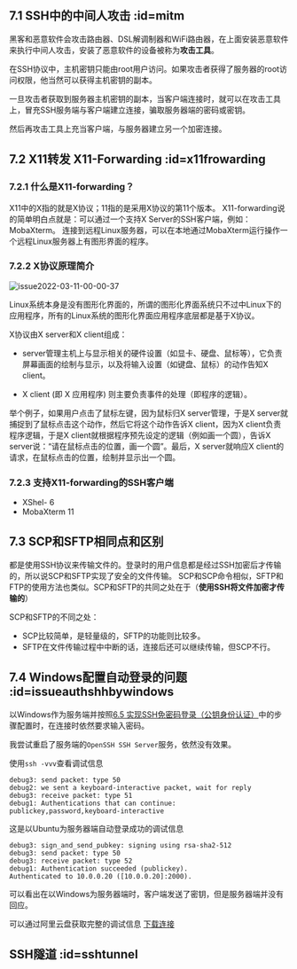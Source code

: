 ## 7.1 SSH中的中间人攻击 :id=mitm

黑客和恶意软件会攻击路由器、DSL解调制器和WiFi路由器，在上面安装恶意软件来执行中间人攻击，安装了恶意软件的设备被称为**攻击工具**。

在SSH协议中，主机密钥只能由root用户访问。如果攻击者获得了服务器的root访问权限，他当然可以获得主机密钥的副本。

一旦攻击者获取到服务器主机密钥的副本，当客户端连接时，就可以在攻击工具上，冒充SSH服务端与客户端建立连接，骗取服务器端的密码或密钥。

然后再攻击工具上充当客户端，与服务器建立另一个加密连接。

## 7.2 X11转发 X11-Forwarding :id=x11frowarding

### 7.2.1 什么是X11-forwarding？

X11中的X指的就是X协议；11指的是采用X协议的第11个版本。
X11-forwarding说的简单明白点就是：可以通过一个支持X Server的SSH客户端，例如：MobaXterm。 连接到远程Linux服务器，可以在本地通过MobaXterm运行操作一个远程Linux服务器上有图形界面的程序。

### 7.2.2 X协议原理简介

<img src="https://linley.oss-cn-shanghai.aliyuncs.com/typora_image/issue2022-03-11-00-00-37.png" alt="issue2022-03-11-00-00-37" width="" height="">

Linux系统本身是没有图形化界面的，所谓的图形化界面系统只不过中Linux下的应用程序，所有的Linux系统的图形化界面应用程序底层都是基于X协议。

X协议由X server和X client组成：

- server管理主机上与显示相关的硬件设置（如显卡、硬盘、鼠标等），它负责屏幕画面的绘制与显示，以及将输入设置（如键盘、鼠标）的动作告知X client。

- X client (即 X 应用程序) 则主要负责事件的处理（即程序的逻辑）。

举个例子，如果用户点击了鼠标左键，因为鼠标归X server管理，于是X server就捕捉到了鼠标点击这个动作，然后它将这个动作告诉X client，因为X client负责程序逻辑，于是X client就根据程序预先设定的逻辑（例如画一个圆），告诉X server说：“请在鼠标点击的位置，画一个圆”。最后，X server就响应X client的请求，在鼠标点击的位置，绘制并显示出一个圆。

### 7.2.3 支持X11-forwarding的SSH客户端

- XShel- 6
- MobaXterm 11

## 7.3 SCP和SFTP相同点和区别

都是使用SSH协议来传输文件的。登录时的用户信息都是经过SSH加密后才传输的，所以说SCP和SFTP实现了安全的文件传输。
SCP和SCP命令相似，SFTP和FTP的使用方法也类似。SCP和SFTP的共同之处在于（**使用SSH将文件加密才传输的**）

SCP和SFTP的不同之处：
- SCP比较简单，是轻量级的，SFTP的功能则比较多。
- SFTP在文件传输过程中中断的话，连接后还可以继续传输，但SCP不行。

## 7.4 Windows配置自动登录的问题 :id=issueauthshhbywindows

以Windows作为服务端并按照[6.5 实现SSH免密码登录（公钥身份认证）](md/guide#sshpubauth)中的步骤配置时，在连接时依然要求输入密码。

我尝试重启了服务端的`OpenSSH SSH Server`服务，依然没有效果。

使用`ssh -vvv`查看调试信息

```log
debug3: send packet: type 50
debug2: we sent a keyboard-interactive packet, wait for reply
debug3: receive packet: type 51 
debug1: Authentications that can continue: publickey,password,keyboard-interactive
```
这是以Ubuntu为服务器端自动登录成功的调试信息

```log
debug3: sign_and_send_pubkey: signing using rsa-sha2-512
debug3: send packet: type 50
debug3: receive packet: type 52
debug1: Authentication succeeded (publickey).
Authenticated to 10.0.0.20 ([10.0.0.20]:2000).
```
可以看出在以Windows为服务器端时，客户端发送了密钥，但是服务器端并没有回应。

可以通过阿里云盘获取完整的调试信息 [下载连接](https://www.aliyundrive.com/s/kQqRbquLCVa)

## SSH隧道 :id=sshtunnel